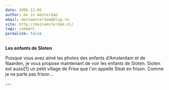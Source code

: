 ```yaml
---
date: 2006-11-05
author: me in Amsterdam
email: meinamsterdam@blog.re
site: http://meinamsterdam.nl/
tags: comment
permalink: false
---
```


<!-- TB -->
<p><strong>Les enfants de Sloten</strong></p>
<p>Puisque vous avez aimé les photos des enfants d'Amsterdam et de Naarden, je vous propose maintenant de voir les enfants de Sloten. Sloten est aussi[1] un petit village de Frise que l'on appelle Sleat en frison. Comme je ne parle pas frison...</p>
---
